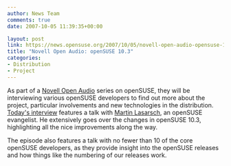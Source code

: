 ```yaml
---
author: News Team
comments: true
date: 2007-10-05 11:39:35+00:00

layout: post
link: https://news.opensuse.org/2007/10/05/novell-open-audio-opensuse-103/
title: "Novell Open Audio: openSUSE 10.3"
categories:
- Distribution
- Project
---
```

As part of a [Novell Open Audio](http://www.novell.com/feeds/openaudio) series on openSUSE, they will be interviewing various openSUSE developers to find out more about the project, particular involvements and new technologies in the distribution. [Today's interview](http://www.novell.com/feeds/openaudio/?p=180) features a talk with [Martin Lasarsch](http://en.opensuse.org/User:Mlasars), an openSUSE evangelist. He extensively goes over the changes in openSUSE 10.3, highlighting all the nice improvements along the way.

The episode also features a talk with no fewer than 10 of the core openSUSE developers, as they provide insight into the openSUSE releases and how things like the numbering of our releases work.
